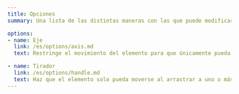 ```yaml
---
title: Opciones
summary: Una lista de las distintas maneras con las que puede modificar el comportamiento de cada elemento arrastrable.

options:
- name: Eje
  link: /es/options/axis.md
  text: Restringe el movimiento del elemento para que únicamente pueda seguir la dirección del eje vertical o del horizontal.

- name: Tirador
  link: /es/options/handle.md
  text: Haz que el elemento solo pueda moverse al arrastrar a uno o más elementos concretos, estén situados dentro o fuera.
---
```

